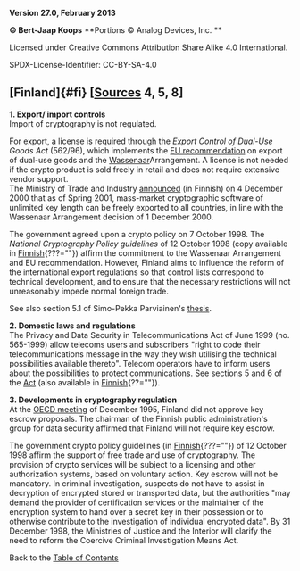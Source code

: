 **Version 27.0, February 2013**

**© Bert-Jaap Koops**
**Portions © Analog Devices, Inc. **  

Licensed under Creative Commons Attribution Share Alike 4.0 International.

SPDX-License-Identifier: CC-BY-SA-4.0

## [Finland]{#fi} \[[Sources](cls-srce.htm) 4, 5, 8\]

**1. Export/ import controls**\
Import of cryptography is not regulated.

For export, a license is required through the *Export Control of
Dual-Use Goods Act* (562/96), which implements the [EU
recommendation](#eu_exp) on export of dual-use goods and the
[Wassenaar](#Wassenaar)Arrangement. A license is not needed if the
crypto product is sold freely in retail and does not require extensive
vendor support.\
The Ministry of Trade and Industry
[announced](http://ktm.elinar.fi/ktm/fin/ktmtiedo.nsf/b6638ff99f5f2761c22565af004ad877/63e4491893d2682ec22569ab0033a535?OpenDocument)
(in Finnish) on 4 December 2000 that as of Spring 2001, mass-market
cryptographic software of unlimited key length can be freely exported to
all countries, in line with the Wassenaar Arrangement decision of 1
December 2000.

The government agreed upon a crypto policy on 7 October 1998. The
*National Cryptography Policy guidelines* of 12 October 1998 (copy
available in
[Finnish](http://www.cis.hut.fi/kaip/wassenaar/salauspolitiikkamuistio.html%22%22){???=""})
affirm the commitment to the Wassenaar Arrangement and EU
recommendation. However, Finland aims to influence the reform of the
international export regulations so that control lists correspond to
technical development, and to ensure that the necessary restrictions
will not unreasonably impede normal foreign trade.

See also section 5.1 of Simo-Pekka Parviainen\'s
[thesis](http://ethesis.helsinki.fi/julkaisut/oik/julki/pg/parviainen/).

**2. Domestic laws and regulations**\
The Privacy and Data Security in Telecommunications Act of June 1999
(no. 565-1999) allow telecoms users and subscribers \"right to code
their telecommunications message in the way they wish utilising the
technical possibilities available thereto\". Telecom operators have to
inform users about the possibilities to protect communications. See
sections 5 and 6 of the
[Act](http://lm-gateway.terranova.fi/www/sivut/english/tele/statutes/1999_565.htm)
(also available in
[Finnish](http://finlex.edita.fi/cgi-bin/kortti/19990565000+Hakulause=19990565000%22){??=""}).

**3. Developments in cryptography regulation**\
At the [OECD meeting](#oecd) of December 1995, Finland did not approve
key escrow proposals. The chairman of the Finnish public
administration\'s group for data security affirmed that Finland will not
require key escrow.

The government crypto policy guidelines (in
[Finnish](http://www.cis.hut.fi/kaip/wassenaar/salauspolitiikkamuistio.html%22%22){???=""})
of 12 October 1998 affirm the support of free trade and use of
cryptography. The provision of crypto services will be subject to a
licensing and other authorization systems, based on voluntary action.
Key escrow will not be mandatory. In criminal investigation, suspects do
not have to assist in decryption of encrypted stored or transported
data, but the authorities \"may demand the provider of certification
services or the maintainer of the encryption system to hand over a
secret key in their possession or to otherwise contribute to the
investigation of individual encrypted data\". By 31 December 1998, the
Ministries of Justice and the Interior will clarify the need to reform
the Coercive Criminal Investigation Means Act.

Back to the [Table of Contents](index.html#toc)
